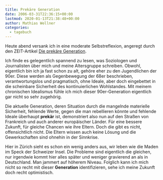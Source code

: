 ```yaml
---
title: Prekäre Generation
date: 2006-03-31T22:36:15+00:00
lastmod: 2020-01-13T21:38:48+00:00
author: Mathias Wellner
categories:
  - tagebuch
---
```

Heute abend versank ich in eine moderate Selbstreflexion, angeregt durch den ZEIT-Artikel [Die prekäre Generation](http://www.zeit.de/2006/14/Titel_2fZukunft_14). <!--more-->

Ich finde es gelegentlich spannend zu lesen, was Soziologen und Journalisten über mich und meine Altersgruppe schreiben. Obwohl, eigentlich bin ich ja fast schon zu alt, gehöre eher zu den Jugendlichen der 90er. Diese werden als Gegenbewegung der 68er beschrieben, verantwortungslos und pragmatisch, ohne Ideale, aber doch eingebettet in die scheinbare Sicherheit des kontinuierlichen Wohlstandes. Mit meinem chronischen Idealismus fühle ich mich dieser 90er-Generation eigentlich gar nicht so sehr zugehörig. 

Die aktuelle Generation, deren Situation durch die mangelnde materielle Sicherheit, fehlende Werte, gegen die man rebellieren könnte und fehlende Ideale überhaupt **prekär** ist, demonstriert also nun auf den Straßen von Frankreich und auch anderer europäischer Länder. Für eine bessere Zukunft, für gleiche Chancen wie ihre Eltern. Doch die gibt es nicht, offensichtlich nicht. Die Eltern wissen auch keine Lösung und die Gewerkschaften sind ohnehin in der Sinnkrise. 

Hier in Zürich sieht es schon ein wenig anders aus, wir leben wie die Maden im Speck der Schweizer Insel. Die Probleme sind eigentlich die gleichen, nur irgendwie kommt hier alles später und weniger gravierend an als in Deutschland. Man jammert auf höherem Niveau. Folglich kann ich mich nicht so recht mit dieser **Generation** identifizieren, sehe ich meine Zukunft doch recht optimistisch.